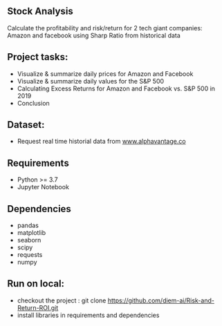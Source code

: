 ## Stock Analysis
Calculate the profitability and risk/return for 2 tech giant companies: Amazon and facebook using Sharp Ratio from historical data

## Project tasks:
- Visualize & summarize daily prices for Amazon and Facebook
- Visualize & summarize daily values for the S&P 500
- Calculating Excess Returns for Amazon and Facebook vs. S&P 500 in 2019
- Conclusion

## Dataset: 
- Request real time historial data from www.alphavantage.co

## Requirements
- Python >= 3.7
- Jupyter Notebook

## Dependencies
- pandas
- matplotlib
- seaborn
- scipy
- requests
- numpy

## Run on local:
- checkout the project : git clone https://github.com/diem-ai/Risk-and-Return-ROI.git
- install libraries in requirements and dependencies




